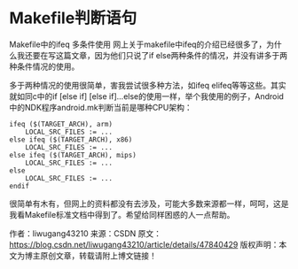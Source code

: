 #  Makefile判断语句

Makefile中的ifeq 多条件使用
网上关于makefile中ifeq的介绍已经很多了，为什么我还要在写这篇文章，因为他们只说了if else两种条件的情况，并没有讲多于两种条件情况的使用。

多于两种情况的使用很简单，害我尝试很多种方法，如ifeq elifeq等等这些。其实就如同c中的if [else if] [else if]...else的使用一样，举个我使用的例子，Android中的NDK程序android.mk判断当前是哪种CPU架构：

    ifeq ($(TARGET_ARCH), arm)
        LOCAL_SRC_FILES := ...
    else ifeq ($(TARGET_ARCH), x86)
        LOCAL_SRC_FILES := ...
    else ifeq ($(TARGET_ARCH), mips)
        LOCAL_SRC_FILES := ...
    else 
        LOCAL_SRC_FILES := ...
    endif
很简单有木有，但网上的资料都没有去涉及，可能大多数来源都一样，呵呵，这是我看Makefile标准文档中得到了。希望给同样困惑的人一点帮助。

作者：liwugang43210 
来源：CSDN 
原文：https://blog.csdn.net/liwugang43210/article/details/47840429 
版权声明：本文为博主原创文章，转载请附上博文链接！